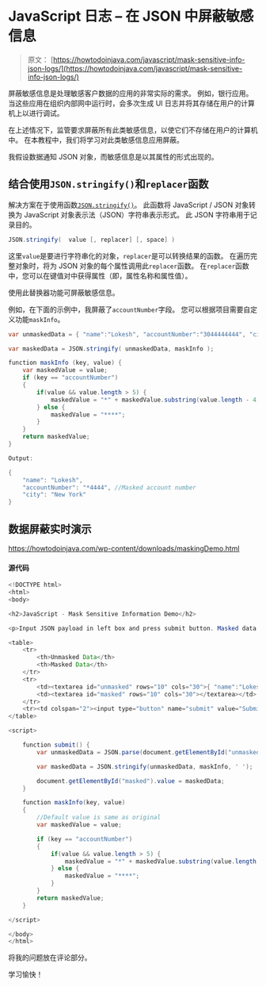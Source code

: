 # JavaScript 日志 – 在 JSON 中屏蔽敏感信息

> 原文： [https://howtodoinjava.com/javascript/mask-sensitive-info-json-logs/](https://howtodoinjava.com/javascript/mask-sensitive-info-json-logs/)

屏蔽敏感信息是处理敏感客户数据的应用的非常实际的需求。 例如，银行应用。 当这些应用在组织内部网中运行时，会多次生成 UI 日志并将其存储在用户的计算机上以进行调试。

在上述情况下，监管要求屏蔽所有此类敏感信息，以使它们不存储在用户的计算机中。 在本教程中，我们将学习对此类敏感信息应用屏蔽。

我假设数据通知 JSON 对象，而敏感信息是以其属性的形式出现的。

## 结合使用`JSON.stringify()`和`replacer`函数

解决方案在于使用函数[`JSON.stringify()`](https://docs.microsoft.com/en-us/scripting/javascript/reference/json-stringify-function-javascript)。 此函数将 JavaScript / JSON 对象转换为 JavaScript 对象表示法（JSON）字符串表示形式。 此 JSON 字符串用于记录目的。

```java
JSON.stringify(  value [, replacer] [, space] )
```

这里`value`是要进行字符串化的对象，`replacer`是可以转换结果的函数。 在遍历完整对象时，将为 JSON 对象的每个属性调用此`replacer`函数。 在`replacer`函数中，您可以在键值对中获得属性（即，属性名称和属性值）。

使用此替换器功能可屏蔽敏感信息。

例如，在下面的示例中，我屏蔽了`accountNumber`字段。 您可以根据项目需要自定义功能`maskInfo`。

```java
var unmaskedData = { "name":"Lokesh", "accountNumber":"3044444444", "city":"New York"};

var maskedData = JSON.stringify( unmaskedData, maskInfo );

function maskInfo (key, value) {
    var maskedValue = value;
    if (key == "accountNumber") 
    {
    	if(value && value.length > 5) {
    		maskedValue = "*" + maskedValue.substring(value.length - 4, value.length);
    	} else {
    		maskedValue = "****"; 
    	}
    }
    return maskedValue;
}

Output:

{
	"name": "Lokesh",
	"accountNumber": "*4444", //Masked account number
	"city": "New York"
}

```

## 数据屏蔽实时演示

<https://howtodoinjava.com/wp-content/downloads/maskingDemo.html>

#### 源代码

```java
<!DOCTYPE html>
<html>
<body>

<h2>JavaScript - Mask Sensitive Information Demo</h2>

<p>Input JSON payload in left box and press submit button. Masked data will appear on right box.</p>

<table>
	<tr>
		<th>Unmasked Data</th>
		<th>Masked Data</th>
	</tr>
	<tr>
		<td><textarea id="unmasked" rows="10" cols="30">{ "name":"Lokesh", "accountNumber":"3044444444", "city":"New York"}</textarea></td>
		<td><textarea id="masked" rows="10" cols="30"></textarea></td>
	</tr>
	<tr><td colspan="2"><input type="button" name="submit" value="Submit" onclick="submit()"></td></tr>
</table>

<script>

	function submit() {
		var unmaskedData = JSON.parse(document.getElementById("unmasked").value);

		var maskedData = JSON.stringify(unmaskedData, maskInfo, ' ');

		document.getElementById("masked").value = maskedData;
	}

	function maskInfo(key, value) 
	{
		//Default value is same as original
		var maskedValue = value;

		if (key == "accountNumber") 
		{
			if(value && value.length > 5) {
				maskedValue = "*" + maskedValue.substring(value.length - 4, value.length);
			} else {
				maskedValue = "****"; 
			}
		}
		return maskedValue;
	}

</script>

</body>
</html>

```

将我的问题放在评论部分。

学习愉快！